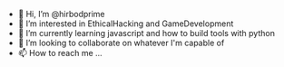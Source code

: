 - 👋 Hi, I’m @hirbodprime
- 👀 I’m interested in EthicalHacking and GameDevelopment
- 🌱 I’m currently learning javascript and how to build tools with python 
- 💞️ I’m looking to collaborate on whatever I'm capable of
- 📫 How to reach me ...

<!---
hirbodprime/hirbodprime is a ✨ special ✨ repository because its `README.md` (this file) appears on your GitHub profile.
You can click the Preview link to take a look at your changes.
--->
